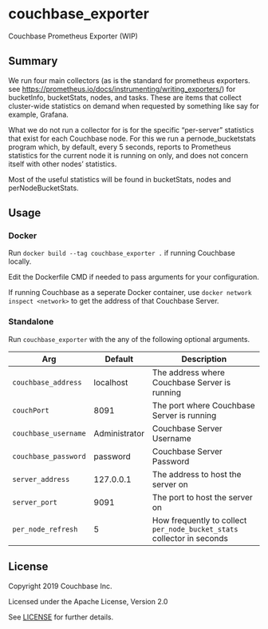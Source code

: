 # couchbase_exporter
Couchbase Prometheus Exporter (WIP)

## Summary
We run four main collectors (as is the standard for prometheus exporters. see https://prometheus.io/docs/instrumenting/writing_exporters/) for bucketInfo, bucketStats, nodes, and tasks. These are items that collect cluster-wide statistics on demand when requested by something like say for example, Grafana. 

What we do not run a collector for is for the specific “per-server” statistics that exist for each Couchbase node. For this we run a pernode_bucketstats program which, by default, every 5 seconds, reports to Prometheus statistics for the current node it is running on only, and does not concern itself with other nodes’ statistics. 

Most of the useful statistics will be found in bucketStats, nodes and perNodeBucketStats.

## Usage

### Docker
Run `docker build --tag couchbase_exporter .` if running Couchbase locally.

Edit the Dockerfile CMD if needed to pass arguments for your configuration.

If running Couchbase as a seperate Docker container, use `docker network inspect <network>` to get the address of that Couchbase Server.  

### Standalone
Run `couchbase_exporter` with the any of the following optional arguments.

| Arg | Default | Description |
| ------- | ------- | ------------|
| `couchbase_address` | localhost | The address where Couchbase Server is running |
| `couchPort` | 8091 | The port where Couchbase Server is running
| `couchbase_username` | Administrator | Couchbase Server Username |
| `couchbase_password` | password | Couchbase Server Password |
| `server_address` | 127.0.0.1 | The address to host the server on |
| `server_port` | 9091 | The port to host the server on |
| `per_node_refresh` | 5 | How frequently to collect `per_node_bucket_stats` collector in seconds |

## License

Copyright 2019 Couchbase Inc.

Licensed under the Apache License, Version 2.0

See [LICENSE](https://github.com/couchbase/couchbase_exporter/blob/master/LICENSE) for further details.
